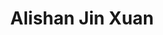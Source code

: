 ---
title: Alishan Jin&nbsp;Xuan
color: yellow-green
info: ein grüner Oolong in Kugelform, bekannt für seine besondere Milchigkeit.

shop: Taiwan Tea Crafts
shop-url: https://www.taiwanteacrafts.com/product/alishan-jin-xuan-high-mountain-oolong-tea
order-id: 2022-ttc-1
order-date: Januar 2022
key: 2

show-details: true
type: Oolong
country: Taiwan
location: Alishan
elevation: 1200m
harvest: April 2021
harvest-style: handgepflückt
cultivar: Jin Xuan
oxidation: sehr niedrig
roasting: keine

gongfu: true
gongfu-temperature: 90°C
gongfu-weight: 6g pro 100ml 
gongfu-volume: der Gefäßboden bedeckt ist
gongfu-rinse: blitz
gongfu-first: 10 Sekunden
gongfu-second: 10 Sekunden
gongfu-third: 10 Sekunden
gongfu-further: +10 Sekunden pro Aufguss
gongfu-increase-temperature: true
---